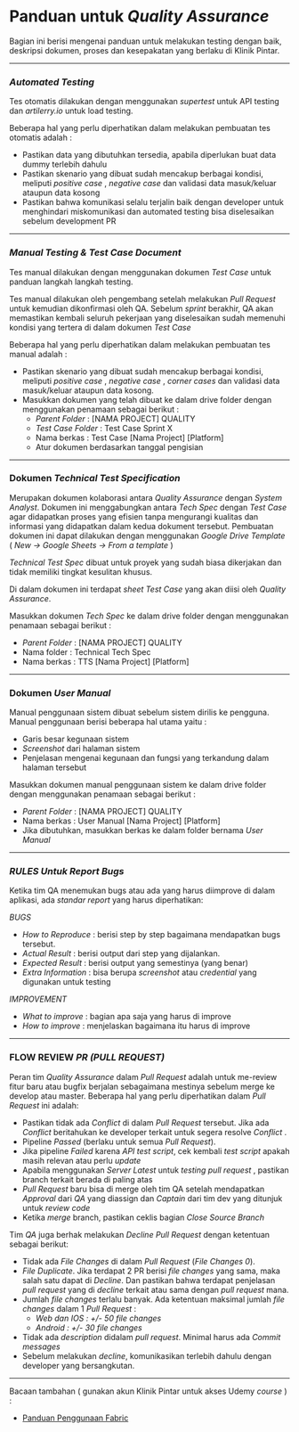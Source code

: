 # Panduan untuk *Quality Assurance*
Bagian ini berisi mengenai panduan untuk melakukan testing dengan baik, deskripsi dokumen, proses dan kesepakatan yang berlaku di Klinik Pintar.

---
### *Automated Testing*

Tes otomatis dilakukan dengan menggunakan *supertest* untuk API testing dan *artilerry.io* untuk load testing.

Beberapa hal yang perlu diperhatikan dalam melakukan pembuatan tes otomatis adalah :

- Pastikan data yang dibutuhkan tersedia, apabila diperlukan buat data dummy terlebih dahulu
- Pastikan skenario yang dibuat sudah mencakup berbagai kondisi, meliputi *positive case* , *negative case*  dan validasi data masuk/keluar ataupun data kosong
- Pastikan bahwa komunikasi selalu terjalin baik dengan developer untuk menghindari miskomunikasi dan automated testing bisa diselesaikan sebelum development PR

---
### *Manual Testing & Test Case Document*

Tes manual dilakukan dengan menggunakan dokumen *Test Case* untuk panduan langkah langkah testing. 

Tes manual dilakukan oleh pengembang setelah melakukan *Pull Request* untuk kemudian dikonfirmasi oleh QA. Sebelum *sprint* berakhir, QA akan memastikan kembali seluruh pekerjaan yang diselesaikan sudah memenuhi kondisi yang tertera di dalam dokumen *Test Case*

Beberapa hal yang perlu diperhatikan dalam melakukan pembuatan tes manual adalah :

- Pastikan skenario yang dibuat sudah mencakup berbagai kondisi, meliputi *positive case* , *negative case* , *corner cases* dan validasi data masuk/keluar ataupun data kosong.
- Masukkan dokumen yang telah dibuat ke dalam drive folder dengan menggunakan penamaan sebagai berikut : 
	- *Parent Folder* : [NAMA PROJECT] QUALITY
	- *Test Case Folder* : Test Case Sprint X
	- Nama berkas : Test Case [Nama Project] [Platform]
	- Atur dokumen berdasarkan tanggal pengisian

---
### Dokumen *Technical Test Specification*

Merupakan dokumen kolaborasi antara *Quality Assurance* dengan *System Analyst*. Dokumen ini menggabungkan antara *Tech Spec* dengan *Test Case* agar didapatkan proses yang efisien tanpa mengurangi kualitas dan informasi yang didapatkan dalam kedua dokument tersebut. Pembuatan dokumen ini dapat dilakukan dengan menggunakan *Google Drive Template* ( *New -> Google Sheets -> From a template* )

*Technical Test Spec* dibuat untuk proyek yang sudah biasa dikerjakan dan tidak memiliki tingkat kesulitan khusus.

Di dalam dokumen ini terdapat *sheet Test Case* yang akan diisi oleh *Quality Assurance*.

Masukkan dokumen *Tech Spec* ke dalam drive folder dengan menggunakan penamaan sebagai berikut :

- *Parent Folder* : [NAMA PROJECT] QUALITY
- Nama folder : Technical Tech Spec
- Nama berkas : TTS [Nama Project] [Platform]

---
### Dokumen *User Manual*

Manual penggunaan sistem dibuat sebelum sistem dirilis ke pengguna. Manual penggunaan berisi beberapa hal utama yaitu :

- Garis besar kegunaan sistem
- *Screenshot* dari halaman sistem
- Penjelasan mengenai kegunaan dan fungsi yang terkandung dalam halaman tersebut

Masukkan dokumen manual penggunaan sistem ke dalam drive folder dengan menggunakan penamaan sebagai berikut :

- *Parent Folder* : [NAMA PROJECT] QUALITY
- Nama berkas : User Manual [Nama Project] [Platform]
- Jika dibutuhkan, masukkan berkas ke dalam folder bernama *User Manual*

---

### *RULES Untuk Report Bugs*

Ketika tim QA menemukan bugs atau ada yang harus diimprove di dalam aplikasi, ada *standar report* yang harus diperhatikan: 

*BUGS*
- *How to Reproduce*	: berisi step by step bagaimana mendapatkan bugs tersebut.
- *Actual Result*	: berisi output dari step yang dijalankan.
- *Expected Result*	: berisi output yang semestinya (yang benar)
- *Extra Information*	: bisa berupa *screenshot* atau *credential* yang digunakan untuk testing

*IMPROVEMENT*
- *What to improve*	: bagian apa saja yang harus di improve
- *How to improve*	: menjelaskan bagaimana itu harus di improve

---
  
### FLOW REVIEW *PR (PULL REQUEST)* 

Peran tim *Quality Assurance* dalam *Pull Request* adalah untuk me-review fitur baru atau bugfix berjalan sebagaimana mestinya sebelum merge ke develop atau master. Beberapa hal yang perlu diperhatikan dalam *Pull Request* ini adalah:

- Pastikan tidak ada *Conflict* di dalam *Pull Request* tersebut. Jika ada *Conflict* beritahukan ke developer terkait untuk segera resolve *Conflict* . 
- Pipeline *Passed* (berlaku untuk semua *Pull Request*).
- Jika pipeline *Failed* karena *API test script*, cek kembali *test script* apakah masih relevan atau perlu *update*
- Apabila menggunakan *Server Latest* untuk *testing pull request* , pastikan branch terkait berada di paling atas
- *Pull Request* baru bisa di merge oleh tim QA setelah mendapatkan *Approval* dari *QA* yang diassign dan *Captain* dari tim dev yang ditunjuk untuk *review code*
- Ketika *merge* branch, pastikan ceklis bagian *Close Source Branch*

Tim *QA* juga berhak melakukan *Decline Pull Request* dengan ketentuan sebagai berikut:

- Tidak ada *File Changes* di dalam *Pull Request* (*File Changes 0*).
- *File Duplicate*. Jika terdapat 2 PR berisi *file changes* yang sama, maka salah satu dapat di *Decline*. Dan pastikan bahwa terdapat penjelasan *pull request* yang di *decline* terkait atau sama dengan *pull request* mana.
- Jumlah *file changes* terlalu banyak. Ada ketentuan maksimal jumlah *file changes* dalam 1 *Pull Request* :
	- *Web dan IOS : +/- 50 file changes*
	- *Android     : +/- 30 file changes*
- Tidak ada *description* didalam *pull request*. Minimal harus ada *Commit messages* 
- Sebelum melakukan *decline*, komunikasikan terlebih dahulu dengan developer yang bersangkutan. 


---

Bacaan tambahan ( gunakan akun Klinik Pintar untuk akses Udemy *course* ) :

- [Panduan Penggunaan Fabric](https://github.com/medigoid/tech-handbook/blob/develop/fabric-guide.md)
